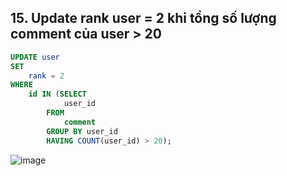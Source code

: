 ## 15. Update rank user = 2 khi tổng số lượng comment của user > 20
```sql
UPDATE user 
SET 
    rank = 2
WHERE
    id IN (SELECT 
            user_id
        FROM
            comment
        GROUP BY user_id
        HAVING COUNT(user_id) > 20);
```
![image](https://user-images.githubusercontent.com/40168893/42309340-78e533f6-8062-11e8-8420-ffbd36ac12f0.png)